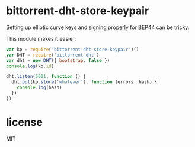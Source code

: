 # bittorrent-dht-store-keypair

Setting up elliptic curve keys and signing properly for
[BEP44](https://github.com/feross/bittorrent-dht/pull/61)
can be tricky.

This module makes it easier:

``` js
var kp = require('bittorrent-dht-store-keypair')()
var DHT = require('bittorrent-dht')
var dht = new DHT({ bootstrap: false })
console.log(kp.id)

dht.listen(5001, function () {
  dht.put(kp.store('whatever'), function (errors, hash) {
    console.log(hash)
  })
})
```

# license

MIT
